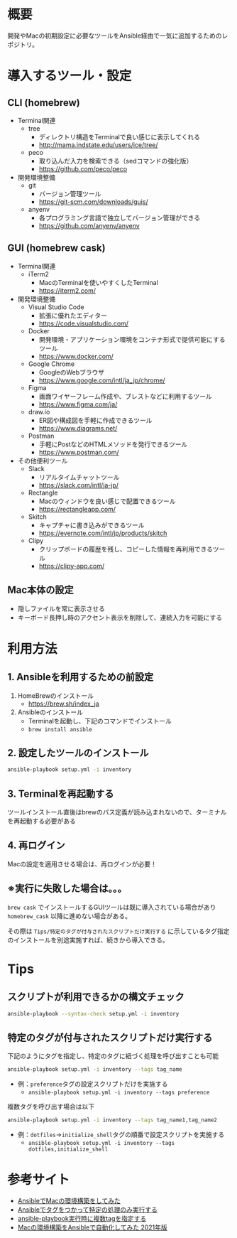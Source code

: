 # 概要
開発やMacの初期設定に必要なツールをAnsible経由で一気に追加するためのレポジトリ。

# 導入するツール・設定

## CLI (homebrew)
- Terminal関連
    - tree
        - ディレクトリ構造をTerminalで良い感じに表示してくれる
        - http://mama.indstate.edu/users/ice/tree/
    - peco
        - 取り込んだ入力を検索できる（sedコマンドの強化版）
        - https://github.com/peco/peco
- 開発環境整備
    - git
        - バージョン管理ツール
        - https://git-scm.com/downloads/guis/
    - anyenv
        - 各プログラミング言語で独立してバージョン管理ができる
        - https://github.com/anyenv/anyenv

## GUI (homebrew cask)
- Terminal関連
    - iTerm2
        - MacのTerminalを使いやすくしたTerminal
        - https://iterm2.com/
- 開発環境整備
    - Visual Studio Code
        - 拡張に優れたエディター
        - https://code.visualstudio.com/
    - Docker
        - 開発環境・アプリケーション環境をコンテナ形式で提供可能にするツール
        - https://www.docker.com/
    - Google Chrome
        - GoogleのWebブラウザ
        - https://www.google.com/intl/ja_jp/chrome/
    - Figma
        - 画面ワイヤーフレーム作成や、ブレストなどに利用するツール
        - https://www.figma.com/ja/
    - draw.io
        - ER図や構成図を手軽に作成できるツール
        - https://www.diagrams.net/
    - Postman
        - 手軽にPostなどのHTMLメソッドを発行できるツール
        - https://www.postman.com/
- その他便利ツール
    - Slack
        - リアルタイムチャットツール
        - https://slack.com/intl/ja-jp/
    - Rectangle
        - Macのウィンドウを良い感じで配置できるツール
        - https://rectangleapp.com/
    - Skitch
        - キャプチャに書き込みができるツール
        - https://evernote.com/intl/jp/products/skitch
    - Clipy
        - クリップボードの履歴を残し、コピーした情報を再利用できるツール
        - https://clipy-app.com/

## Mac本体の設定
- 隠しファイルを常に表示させる
- キーボード長押し時のアクセント表示を削除して、連続入力を可能にする

# 利用方法

## 1. Ansibleを利用するための前設定
1. HomeBrewのインストール
    - https://brew.sh/index_ja
2. Ansibleのインストール
    - Terminalを起動し、下記のコマンドでインストール
    - ```brew install ansible```

## 2. 設定したツールのインストール
```zsh
ansible-playbook setup.yml -i inventory
```

## 3. Terminalを再起動する
ツールインストール直後はbrewのパス定義が読み込まれないので、ターミナルを再起動する必要がある

## 4. 再ログイン
Macの設定を適用させる場合は、再ログインが必要！

## ※実行に失敗した場合は。。。
`brew cask` でインストールするGUIツールは既に導入されている場合があり `homebrew_cask` 以降に進めない場合がある。

その際は `Tips/特定のタグが付与されたスクリプトだけ実行する` に示しているタグ指定のインストールを別途実施すれば、続きから導入できる。

# Tips
## スクリプトが利用できるかの構文チェック
```zsh
ansible-playbook --syntax-check setup.yml -i inventory
```

## 特定のタグが付与されたスクリプトだけ実行する
下記のようにタグを指定し、特定のタグに紐づく処理を呼び出すことも可能
```zsh
ansible-playbook setup.yml -i inventory --tags tag_name
```

- 例：`preference`タグの設定スクリプトだけを実施する
    - `ansible-playbook setup.yml -i inventory --tags preference`

複数タグを呼び出す場合は以下
```zsh
ansible-playbook setup.yml -i inventory --tags tag_name1,tag_name2
```

- 例：`dotfiles`->`initialize_shell`タグの順番で設定スクリプトを実施する
    - `ansible-playbook setup.yml -i inventory --tags dotfiles,initialize_shell`


# 参考サイト
- [AnsibleでMacの環境構築をしてみた](https://rightcode.co.jp/blog/information-technology/ansible-mac-environment-setup)
- [Ansibleでタグをつかって特定の処理のみ実行する](https://www.kabegiwablog.com/entry/2018/02/23/090000)
- [ansible-playbook実行時に複数tagを指定する](https://qiita.com/tommarute/items/5cb93abdc96fa228bc13)
- [Macの環境構築をAnsibleで自動化してみた 2021年版](https://tech.prog-8.com/entry/2021/12/19/setup-mac-ansible)
